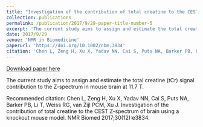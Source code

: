 ```yaml
---
title: "Investigation of the contribution of total creatine to the CEST Z-spectrum of brain using a knockout mouse model"
collection: publications
permalink: /publication/2017/9/29-paper-title-number-5
excerpt: 'The current study aims to assign and estimate the total creatine (tCr) signal contribution to the Z-spectrum in mouse brain at 11.7 T.'
date: 2017/9/29
venue: 'NMR in Biomedicine'
paperurl: 'https://doi.org/10.1002/nbm.3834'
citation: 'Chen L, Zeng H, Xu X, Yadav NN, Cai S, Puts NA, Barker PB, Li T, Weiss RG, van Zijl PCM, Xu J. Investigation of the contribution of total creatine to the CEST Z-spectrum of brain using a knockout mouse model. NMR Biomed 2017;30(12):e3834.'
---
```


<a href='https://doi.org/10.1002/nbm.3834'>Download paper here</a>

The current study aims to assign and estimate the total creatine (tCr) signal contribution to the Z-spectrum in mouse brain at 11.7 T.

Recommended citation: Chen L, Zeng H, Xu X, Yadav NN, Cai S, Puts NA, Barker PB, Li T, Weiss RG, van Zijl PCM, Xu J. Investigation of the contribution of total creatine to the CEST Z-spectrum of brain using a knockout mouse model. NMR Biomed 2017;30(12):e3834.